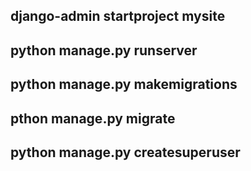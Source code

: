 ## django-admin startproject mysite
## python manage.py runserver
## python manage.py makemigrations
## pthon manage.py migrate
## python manage.py createsuperuser

